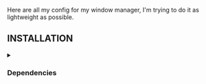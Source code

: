 Here are all my config for my window manager, I'm trying to do it as lightweight as possible.

## INSTALLATION
<div/>

<details>
<summary><h3>Dependencies</h3></summary>

- Basic packages
  
```sh
sudo pacman -S vim neofetch networkmanager nm-connection-editor htop polybar qtile firefox rofi
```

- Install any [nerd fonts](https://archlinux.org/groups/x86_64/nerd-fonts/)

```sh
sudo pacman -S otf-aurulent-nerd
```

